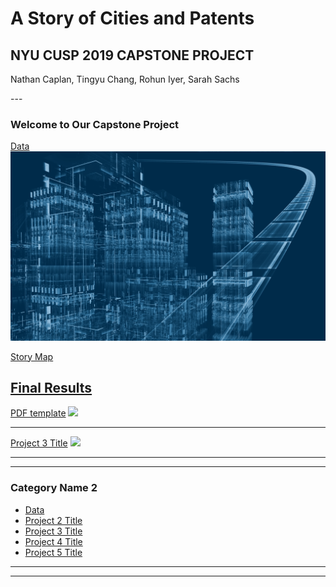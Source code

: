 # A Story of Cities and Patents
## NYU CUSP 2019 CAPSTONE PROJECT
<p>Nathan Caplan, Tingyu Chang, Rohun Iyer, Sarah Sachs</p>
---

### Welcome to Our Capstone Project 

[Data](CUSP_innovation_capstone/sample_page)
<img src="images/Blueprint-featured.png?raw=true"/>

[Story Map](http://bl.ocks.org/rohuniyer/raw/2613866ccf10e816da957d2637b644ec/)

[Final Results](/CUSP_innovation_capstone/map)
---
[PDF template](/pdf/sample_presentation.pdf)
<img src="images/dummy_thumbnail.jpg?raw=true"/>

---
[Project 3 Title](http://example.com/)
<img src="images/dummy_thumbnail.jpg?raw=true"/>

---

---
### Category Name 2

- [Data](http://example.com/)
- [Project 2 Title](http://example.com/)
- [Project 3 Title](http://example.com/)
- [Project 4 Title](http://example.com/)
- [Project 5 Title](http://example.com/)

---




---

